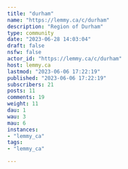 ```yaml
---
title: "durham" 
name: "https://lemmy.ca/c/durham"
description: "Region of Durham"
type: community
date: "2023-06-28 14:03:04"
draft: false
nsfw: false
actor_id: "https://lemmy.ca/c/durham"
host: lemmy.ca
lastmod: "2023-06-06 17:22:19"
published: "2023-06-06 17:22:19"
subscribers: 21
posts: 11
comments: 19
weight: 11
dau: 1
wau: 3
mau: 6
instances:
- "lemmy_ca"
tags: 
- "lemmy_ca"

---
```

